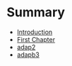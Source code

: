 # Summary

* [Introduction](Home.md)
* [First Chapter](gui.md)
* [adap2](lfs.md)
* [adapb3](python.md)

